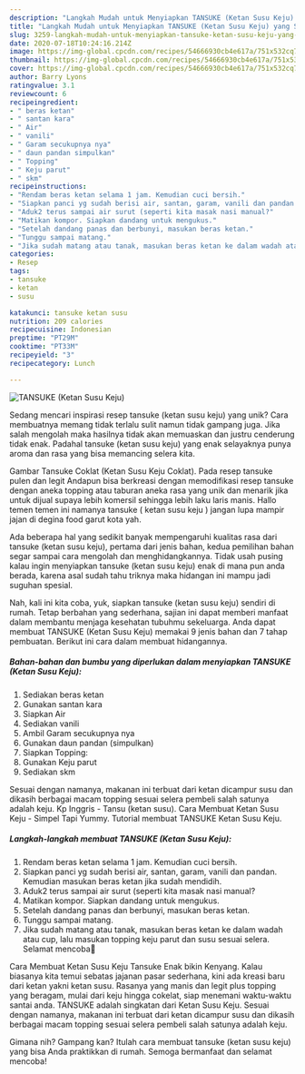 ```yaml
---
description: "Langkah Mudah untuk Menyiapkan TANSUKE (Ketan Susu Keju) yang Sempurna"
title: "Langkah Mudah untuk Menyiapkan TANSUKE (Ketan Susu Keju) yang Sempurna"
slug: 3259-langkah-mudah-untuk-menyiapkan-tansuke-ketan-susu-keju-yang-sempurna
date: 2020-07-18T10:24:16.214Z
image: https://img-global.cpcdn.com/recipes/54666930cb4e617a/751x532cq70/tansuke-ketan-susu-keju-foto-resep-utama.jpg
thumbnail: https://img-global.cpcdn.com/recipes/54666930cb4e617a/751x532cq70/tansuke-ketan-susu-keju-foto-resep-utama.jpg
cover: https://img-global.cpcdn.com/recipes/54666930cb4e617a/751x532cq70/tansuke-ketan-susu-keju-foto-resep-utama.jpg
author: Barry Lyons
ratingvalue: 3.1
reviewcount: 6
recipeingredient:
- " beras ketan"
- " santan kara"
- " Air"
- " vanili"
- " Garam secukupnya nya"
- " daun pandan simpulkan"
- " Topping"
- " Keju parut"
- " skm"
recipeinstructions:
- "Rendam beras ketan selama 1 jam. Kemudian cuci bersih."
- "Siapkan panci yg sudah berisi air, santan, garam, vanili dan pandan. Kemudian masukan beras ketan jika sudah mendidih."
- "Aduk2 terus sampai air surut (seperti kita masak nasi manual?"
- "Matikan kompor. Siapkan dandang untuk mengukus."
- "Setelah dandang panas dan berbunyi, masukan beras ketan."
- "Tunggu sampai matang."
- "Jika sudah matang atau tanak, masukan beras ketan ke dalam wadah atau cup, lalu masukan topping keju parut dan susu sesuai selera. Selamat mencoba🥰"
categories:
- Resep
tags:
- tansuke
- ketan
- susu

katakunci: tansuke ketan susu 
nutrition: 209 calories
recipecuisine: Indonesian
preptime: "PT29M"
cooktime: "PT33M"
recipeyield: "3"
recipecategory: Lunch

---
```



![TANSUKE (Ketan Susu Keju)](https://img-global.cpcdn.com/recipes/54666930cb4e617a/751x532cq70/tansuke-ketan-susu-keju-foto-resep-utama.jpg)

Sedang mencari inspirasi resep tansuke (ketan susu keju) yang unik? Cara membuatnya memang tidak terlalu sulit namun tidak gampang juga. Jika salah mengolah maka hasilnya tidak akan memuaskan dan justru cenderung tidak enak. Padahal tansuke (ketan susu keju) yang enak selayaknya punya aroma dan rasa yang bisa memancing selera kita.

Gambar Tansuke Coklat (Ketan Susu Keju Coklat). Pada resep tansuke pulen dan legit Andapun bisa berkreasi dengan memodifikasi resep tansuke dengan aneka topping atau taburan aneka rasa yang unik dan menarik jika untuk dijual supaya lebih komersil sehingga lebih laku laris manis. Hallo temen temen ini namanya tansuke ( ketan susu keju ) jangan lupa mampir jajan di degina food garut kota yah.

Ada beberapa hal yang sedikit banyak mempengaruhi kualitas rasa dari tansuke (ketan susu keju), pertama dari jenis bahan, kedua pemilihan bahan segar sampai cara mengolah dan menghidangkannya. Tidak usah pusing kalau ingin menyiapkan tansuke (ketan susu keju) enak di mana pun anda berada, karena asal sudah tahu triknya maka hidangan ini mampu jadi suguhan spesial.


Nah, kali ini kita coba, yuk, siapkan tansuke (ketan susu keju) sendiri di rumah. Tetap berbahan yang sederhana, sajian ini dapat memberi manfaat dalam membantu menjaga kesehatan tubuhmu sekeluarga. Anda dapat membuat TANSUKE (Ketan Susu Keju) memakai 9 jenis bahan dan 7 tahap pembuatan. Berikut ini cara dalam membuat hidangannya.

<!--inarticleads1-->

##### Bahan-bahan dan bumbu yang diperlukan dalam menyiapkan TANSUKE (Ketan Susu Keju):

1. Sediakan  beras ketan
1. Gunakan  santan kara
1. Siapkan  Air
1. Sediakan  vanili
1. Ambil  Garam secukupnya nya
1. Gunakan  daun pandan (simpulkan)
1. Siapkan  Topping:
1. Gunakan  Keju parut
1. Sediakan  skm


Sesuai dengan namanya, makanan ini terbuat dari ketan dicampur susu dan dikasih berbagai macam topping sesuai selera pembeli salah satunya adalah keju. Kp Inggris - Tansu (ketan susu). Cara Membuat Ketan Susu Keju - Simpel Tapi Yummy. Tutorial membuat TANSUKE Ketan Susu Keju. 

<!--inarticleads2-->

##### Langkah-langkah membuat TANSUKE (Ketan Susu Keju):

1. Rendam beras ketan selama 1 jam. Kemudian cuci bersih.
1. Siapkan panci yg sudah berisi air, santan, garam, vanili dan pandan. Kemudian masukan beras ketan jika sudah mendidih.
1. Aduk2 terus sampai air surut (seperti kita masak nasi manual?
1. Matikan kompor. Siapkan dandang untuk mengukus.
1. Setelah dandang panas dan berbunyi, masukan beras ketan.
1. Tunggu sampai matang.
1. Jika sudah matang atau tanak, masukan beras ketan ke dalam wadah atau cup, lalu masukan topping keju parut dan susu sesuai selera. Selamat mencoba🥰


Cara Membuat Ketan Susu Keju Tansuke Enak bikin Kenyang. Kalau biasanya kita temui sebatas jajanan pasar sederhana, kini ada kreasi baru dari ketan yakni ketan susu. Rasanya yang manis dan legit plus topping yang beragam, mulai dari keju hingga cokelat, siap menemani waktu-waktu santai anda. TANSUKE adalah singkatan dari Ketan Susu Keju. Sesuai dengan namanya, makanan ini terbuat dari ketan dicampur susu dan dikasih berbagai macam topping sesuai selera pembeli salah satunya adalah keju. 

Gimana nih? Gampang kan? Itulah cara membuat tansuke (ketan susu keju) yang bisa Anda praktikkan di rumah. Semoga bermanfaat dan selamat mencoba!
